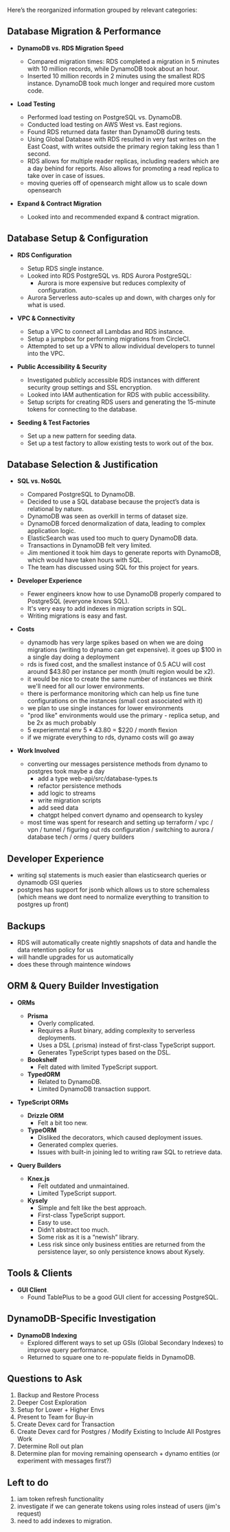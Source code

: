 Here’s the reorganized information grouped by relevant categories:

## Database Migration & Performance

- **DynamoDB vs. RDS Migration Speed**

  - Compared migration times: RDS completed a migration in 5 minutes with 10 million records, while DynamoDB took about an hour.
  - Inserted 10 million records in 2 minutes using the smallest RDS instance. DynamoDB took much longer and required more custom code.

- **Load Testing**

  - Performed load testing on PostgreSQL vs. DynamoDB.
  - Conducted load testing on AWS West vs. East regions.
  - Found RDS returned data faster than DynamoDB during tests.
  - Using Global Database with RDS resulted in very fast writes on the East Coast, with writes outside the primary region taking less than 1 second.
  - RDS allows for multiple reader replicas, including readers which are a day behind for reports. Also allows for promoting a read replica to take over in case of issues.
  - moving queries off of opensearch might allow us to scale down opensearch

- **Expand & Contract Migration**
  - Looked into and recommended expand & contract migration.

## Database Setup & Configuration

- **RDS Configuration**

  - Setup RDS single instance.
  - Looked into RDS PostgreSQL vs. RDS Aurora PostgreSQL:
    - Aurora is more expensive but reduces complexity of configuration.
  - Aurora Serverless auto-scales up and down, with charges only for what is used.

- **VPC & Connectivity**

  - Setup a VPC to connect all Lambdas and RDS instance.
  - Setup a jumpbox for performing migrations from CircleCI.
  - Attempted to set up a VPN to allow individual developers to tunnel into the VPC.

- **Public Accessibility & Security**

  - Investigated publicly accessible RDS instances with different security group settings and SSL encryption.
  - Looked into IAM authentication for RDS with public accessibility.
  - Setup scripts for creating RDS users and generating the 15-minute tokens for connecting to the database.

- **Seeding & Test Factories**
  - Set up a new pattern for seeding data.
  - Set up a test factory to allow existing tests to work out of the box.

## Database Selection & Justification

- **SQL vs. NoSQL**

  - Compared PostgreSQL to DynamoDB.
  - Decided to use a SQL database because the project’s data is relational by nature.
  - DynamoDB was seen as overkill in terms of dataset size.
  - DynamoDB forced denormalization of data, leading to complex application logic.
  - ElasticSearch was used too much to query DynamoDB data.
  - Transactions in DynamoDB felt very limited.
  - Jim mentioned it took him days to generate reports with DynamoDB, which would have taken hours with SQL.
  - The team has discussed using SQL for this project for years.

- **Developer Experience**

  - Fewer engineers know how to use DynamoDB properly compared to PostgreSQL (everyone knows SQL).
  - It's very easy to add indexes in migration scripts in SQL.
  - Writing migrations is easy and fast.

- **Costs**

  - dynamodb has very large spikes based on when we are doing migrations (writing to dynamo can get expensive). it goes up $100 in a single day doing a deployment
  - rds is fixed cost, and the smallest instance of 0.5 ACU will cost around $43.80 per instance per month (multi region would be x2).
  - it would be nice to create the same number of instances we think we'll need for all our lower environments.
  - there is performance monitoring which can help us fine tune configurations on the instances (small cost associated with it)
  - we plan to use single instances for lower environments
  - "prod like" environments would use the primary - replica setup, and be 2x as much probably
  - 5 experiemntal env 5 \* 43.80 = $220 / month flexion
  - if we migrate everything to rds, dynamo costs will go away

- **Work Involved**
  - converting our messages persistence methods from dynamo to postgres took maybe a day
    - add a type web-api/src/database-types.ts
    - refactor persistence methods
    - add logic to streams
    - write migration scripts
    - add seed data
    - chatgpt helped convert dynamo and opensearch to kysley
  - most time was spent for research and setting up terraform / vpc / vpn / tunnel / figuring out rds configuration / switching to aurora / database tech / orms / query builders

## Developer Experience

- writing sql statements is much easier than elasticsearch queries or dynamodb GSI queries
- postgres has support for jsonb which allows us to store schemaless (which means we dont need to normalize everything to transition to postgres up front)

## Backups

- RDS will automatically create nightly snapshots of data and handle the data retention policy for us
- will handle upgrades for us automatically
- does these through maintence windows

## ORM & Query Builder Investigation

- **ORMs**

  - **Prisma**
    - Overly complicated.
    - Requires a Rust binary, adding complexity to serverless deployments.
    - Uses a DSL (.prisma) instead of first-class TypeScript support.
    - Generates TypeScript types based on the DSL.
  - **Bookshelf**
    - Felt dated with limited TypeScript support.
  - **TypedORM**
    - Related to DynamoDB.
    - Limited DynamoDB transaction support.

- **TypeScript ORMs**

  - **Drizzle ORM**
    - Felt a bit too new.
  - **TypeORM**
    - Disliked the decorators, which caused deployment issues.
    - Generated complex queries.
    - Issues with built-in joining led to writing raw SQL to retrieve data.

- **Query Builders**
  - **Knex.js**
    - Felt outdated and unmaintained.
    - Limited TypeScript support.
  - **Kysely**
    - Simple and felt like the best approach.
    - First-class TypeScript support.
    - Easy to use.
    - Didn’t abstract too much.
    - Some risk as it is a “newish” library.
    - Less risk since only business entities are returned from the persistence layer, so only persistence knows about Kysely.

## Tools & Clients

- **GUI Client**
  - Found TablePlus to be a good GUI client for accessing PostgreSQL.

## DynamoDB-Specific Investigation

- **DynamoDB Indexing**
  - Explored different ways to set up GSIs (Global Secondary Indexes) to improve query performance.
  - Returned to square one to re-populate fields in DynamoDB.

## Questions to Ask

1. Backup and Restore Process
2. Deeper Cost Exploration
3. Setup for Lower + Higher Envs
4. Present to Team for Buy-in
5. Create Devex card for Transaction
6. Create Devex card for Postgres / Modify Existing to Include All Postgres Work
7. Determine Roll out plan
8. Determine plan for moving remaining opensearch + dynamo entities (or experiment with messages first?)

## Left to do

1. iam token refresh functionality
2. investigate if we can generate tokens using roles instead of users (jim's request)
3. need to add indexes to migration.
